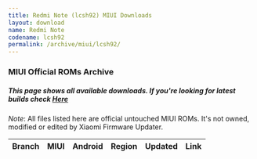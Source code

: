 ```yaml
---
title: Redmi Note (lcsh92) MIUI Downloads
layout: download
name: Redmi Note
codename: lcsh92
permalink: /archive/miui/lcsh92/
---
```

### MIUI Official ROMs Archive
##### This page shows all available downloads. If you're looking for latest builds check [Here](/miui/lcsh92/)
*Note*: All files listed here are official untouched MIUI ROMs. It's not owned, modified or edited by Xiaomi Firmware Updater.


<div class="table-responsive-md" id="table-wrapper">
<table id="miui" class="compact table table-striped table-hover table-sm">
    <thead class="thead-dark">
        <tr>
            <th>Branch</th>
            <th>MIUI</th>
            <th>Android</th>
            <th>Region</th>
            <th>Updated</th>
            <th>Link</th>
        </tr>
    </thead>
    <script>loadMiuiArchive('lcsh92')</script>
</table>
</div>


